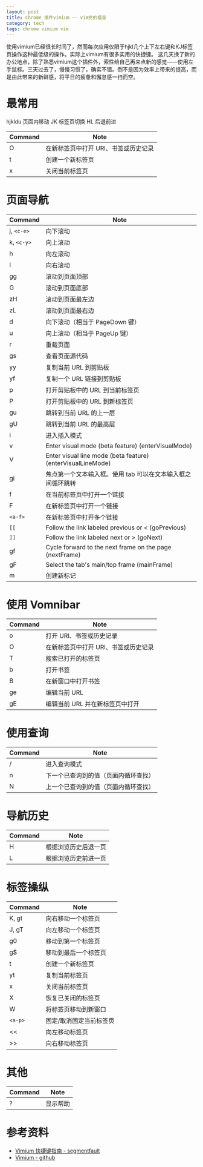 ```yaml
---
layout: post
title: Chrome 插件vimium —— vim党的福音
category: tech
tags: chrome vimium vim
---
```


使用vimium已经很长时间了，然而每次应用仅限于hjkl几个上下左右键和KJ标签页操作这种最低级的操作。实际上vimium有很多实用的快捷键。 这几天换了新的办公地点，除了熟悉vimium这个插件外，索性给自己再来点新的感觉——使用左手鼠标。三天过去了，慢慢习惯了，确实不错。倒不是因为效率上带来的提高，而是由此带来的新鲜感，将平日的疲惫和懈怠感一扫而空。

# 最常用

hjkldu 页面内移动
JK 标签页切换
HL 后退前进 

| Command | Note |
|---|---|
| O	|在新标签页中打开 URl、书签或历史记录| 
| t	|创建一个新标签页| 
| x	|关闭当前标签页| 

# 页面导航

| Command | Note |
|---|---|
| j, `<c-e>` | 向下滚动| 
| k, `<c-y>` | 向上滚动| 
| h	| 向左滚动| 
| l	| 向右滚动| 
| gg	| 滚动到页面顶部| 
| G	| 滚动到页面底部| 
| zH	| 滚动到页面最左边| 
| zL	| 滚动到页面最右边| 
| d	| 向下滚动（相当于 PageDown 键）| 
| u	| 向上滚动（相当于 PageUp 键）| 
| r	|重载页面| 
| gs	|查看页面源代码| 
| yy	|复制当前 URL 到剪贴板| 
| yf	|复制一个 URL 链接到剪贴板| 
| p	|打开剪贴板中的 URL 到当前标签页| 
| P	|打开剪贴板中的 URL 到新标签页| 
| gu	|跳转到当前 URL 的上一层| 
| gU	|跳转到当前 URL 的最高层| 
| i	|进入插入模式| 
| v	|Enter visual mode (beta feature) (enterVisualMode)| 
| V	|Enter visual line mode (beta feature) (enterVisualLineMode)| 
| gi	|焦点第一个文本输入框。使用 tab 可以在文本输入框之间循环跳转| 
| f	|在当前标签页中打开一个链接| 
| F	|在新标签页中打开一个链接| 
| `<a-f>`	|在新标签页中打开多个链接| 
| `[[`	|Follow the link labeled previous or < (goPrevious)| 
| `]]`	|Follow the link labeled next or > (goNext)| 
| gf	|Cycle forward to the next frame on the page (nextFrame)| 
| gF	|Select the tab's main/top frame (mainFrame)| 
| m	|创建新标记| 



# 使用 Vomnibar 

| Command	|Note| 
|---|---|
| o	|打开 URl、书签或历史记录| 
| O	|在新标签页中打开 URl、书签或历史记录| 
| T	|搜索已打开的标签页| 
| b	|打开书签| 
| B	|在新窗口中打开书签| 
| ge	|编辑当前 URL| 
| gE	|编辑当前 URL 并在新标签页中打开| 

# 使用查询 

| Command	|Note| 
|---|---|
| /	|进入查询模式| 
| n	|下一个已查询到的值（页面内循环查找）| 
| N	|上一个已查询到的值（页面内循环查找）| 

# 导航历史 

| Command	|Note| 
|---|---|
| H	|根据浏览历史后退一页| 
| L	|根据浏览历史前进一页| 

# 标签操纵

| Command	|Note| 
|---|---|
| K, gt	| 向右移动一个标签页| 
| J, gT	| 向左移动一个标签页| 
| g0	|移动到第一个标签页| 
| g$	|移动到最后一个标签页| 
| t	|创建一个新标签页| 
| yt	|复制当前标签页| 
| x	|关闭当前标签页| 
| X	|恢复已关闭的标签页| 
| W	|将标签页移动到新窗口| 
| `<a-p>`|固定/取消固定当前标签页| 
| <<	| 向左移动标签页| 
| >>	| 向右移动标签页| 

# 其他 

| Command	|Note| 
|---|---|
| ?	|显示帮助| 

# 参考资料

* [Vimium 快捷键指南 - segmentfault](https://segmentfault.com/a/1190000004208306)
* [Vimium - github](https://github.com/philc/vimium)
